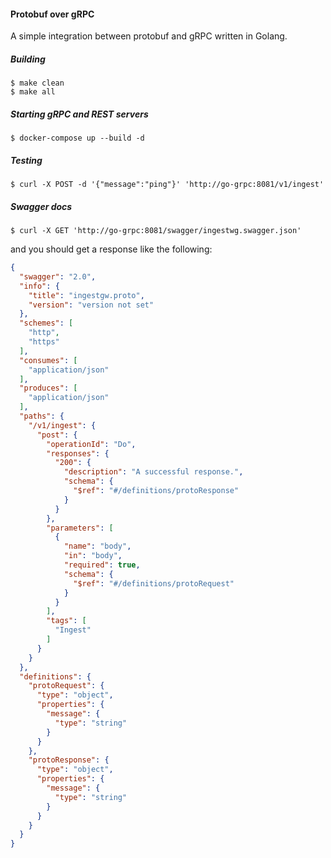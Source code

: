 #### Protobuf over gRPC
A simple integration between protobuf and gRPC written in Golang.

##### Building
```shell script
$ make clean
$ make all
```

##### Starting gRPC and REST servers
```shell script
$ docker-compose up --build -d
```

##### Testing
```shell script
$ curl -X POST -d '{"message":"ping"}' 'http://go-grpc:8081/v1/ingest'
```

##### Swagger docs
```shell script
$ curl -X GET 'http://go-grpc:8081/swagger/ingestwg.swagger.json'
```

and you should get a response like the following:

```json
{
  "swagger": "2.0",
  "info": {
    "title": "ingestgw.proto",
    "version": "version not set"
  },
  "schemes": [
    "http",
    "https"
  ],
  "consumes": [
    "application/json"
  ],
  "produces": [
    "application/json"
  ],
  "paths": {
    "/v1/ingest": {
      "post": {
        "operationId": "Do",
        "responses": {
          "200": {
            "description": "A successful response.",
            "schema": {
              "$ref": "#/definitions/protoResponse"
            }
          }
        },
        "parameters": [
          {
            "name": "body",
            "in": "body",
            "required": true,
            "schema": {
              "$ref": "#/definitions/protoRequest"
            }
          }
        ],
        "tags": [
          "Ingest"
        ]
      }
    }
  },
  "definitions": {
    "protoRequest": {
      "type": "object",
      "properties": {
        "message": {
          "type": "string"
        }
      }
    },
    "protoResponse": {
      "type": "object",
      "properties": {
        "message": {
          "type": "string"
        }
      }
    }
  }
}
```
